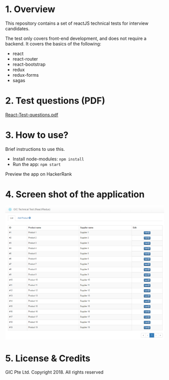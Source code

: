 # 1. Overview

This repository contains a set of reactJS technical tests for interview candidates. 

The test only covers front-end development, and does not require a backend.
It covers the basics of the following: 

- react
- react-router
- react-bootstrap
- redux
- redux-forms
- sagas

# 2. Test questions (PDF)

[React-Test-questions.pdf](notes/React-Test-questions.pdf)

# 3. How to use?

Brief instructions to use this.

- Install node-modules: `npm install`
- Run the app: `npm start`

Preview the app on HackerRank

# 4. Screen shot of the application

![alt text](notes/screenshot.png)

# 5. License & Credits

GIC Pte Ltd. Copyright 2018. All rights reserved
